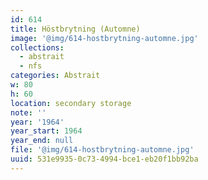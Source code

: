 ```yaml
---
id: 614
title: Höstbrytning (Automne)
image: '@img/614-hostbrytning-automne.jpg'
collections:
  - abstrait
  - nfs
categories: Abstrait
w: 80
h: 60
location: secondary storage
note: ''
year: '1964'
year_start: 1964
year_end: null
file: '@img/614-hostbrytning-automne.jpg'
uuid: 531e9935-0c73-4994-bce1-eb20f1bb92ba
---
```


